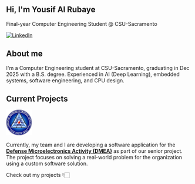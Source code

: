 ## Hi, I'm Yousif Al Rubaye  
Final-year Computer Engineering Student @ CSU-Sacramento  

[![LinkedIn](https://img.shields.io/badge/LinkedIn-0077B5?style=for-the-badge&logo=linkedin&logoColor=white)](https://www.linkedin.com/in/yousif-alrubaye/)  
## About me  

I'm a Computer Engineering student at CSU-Sacramento, graduating in Dec 2025 with a B.S. degree. Experienced in AI (Deep Learning), embedded systems, software engineering, and CPU design.  

## Current Projects  
[![DMEA](https://raw.githubusercontent.com/yalrubaye/yalrubaye/main/DMEAHeader.png)](https://www.acq.osd.mil/asds/dmea/)  

Currently, my team and I are developing a software application for the [**Defense Microelectronics Activity (DMEA)**](https://www.acq.osd.mil/asds) as part of our senior project. The project focuses on solving a real-world problem for the organization using a custom software solution.  

Check out my projects 👇🏻
